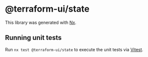 # @terraform-ui/state

This library was generated with [Nx](https://nx.dev).

## Running unit tests

Run `nx test @terraform-ui/state` to execute the unit tests via [Vitest](https://vitest.dev/).
